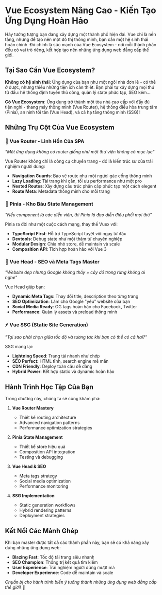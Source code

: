 # Vue Ecosystem Nâng Cao - Kiến Tạo Ứng Dụng Hoàn Hảo

Hãy tưởng tượng bạn đang xây dựng một thành phố hiện đại. Vue chỉ là nền tảng, nhưng để tạo nên một đô thị thông minh, bạn cần một hệ sinh thái hoàn chỉnh. Đó chính là sức mạnh của Vue Ecosystem - nơi mỗi thành phần đều có vai trò riêng, kết hợp tạo nên những ứng dụng web đẳng cấp thế giới.

## Tại Sao Cần Vue Ecosystem?

**Không có hệ sinh thái:** Ứng dụng của bạn như một ngôi nhà đơn lẻ - có thể ở được, nhưng thiếu những tiện ích cần thiết. Bạn phải tự xây dựng mọi thứ từ đầu: hệ thống định tuyến thủ công, quản lý state phức tạp, SEO kém...

**Có Vue Ecosystem:** Ứng dụng trở thành một tòa nhà cao cấp với đầy đủ tiện nghi - thang máy thông minh (Vue Router), hệ thống điều hòa trung tâm (Pinia), an ninh tối tân (Vue Head), và cả hạ tầng thông minh (SSG)!

## Những Trụ Cột Của Vue Ecosystem

### 🚀 **Vue Router - Linh Hồn Của SPA**
*"Một ứng dụng không có router giống như một thư viện không có mục lục"*

Vue Router không chỉ là công cụ chuyển trang - đó là kiến trúc sư của trải nghiệm người dùng:
- **Navigation Guards**: Bảo vệ route như một người gác cổng thông minh
- **Lazy Loading**: Tải trang khi cần, tối ưu performance như một pro
- **Nested Routes**: Xây dựng cấu trúc phân cấp phức tạp một cách elegent
- **Route Meta**: Metadata thông minh cho mỗi trang

### 🏪 **Pinia - Kho Báu State Management**
*"Nếu component là các diễn viên, thì Pinia là đạo diễn điều phối mọi thứ"*

Pinia ra đời như một cuộc cách mạng, thay thế Vuex với:
- **TypeScript First**: Hỗ trợ TypeScript tuyệt vời ngay từ đầu
- **Devtools**: Debug state như một thám tử chuyên nghiệp
- **Modular Design**: Chia nhỏ store, dễ maintain và scale
- **Composition API**: Tích hợp hoàn hảo với Vue 3

### 🎯 **Vue Head - SEO và Meta Tags Master**
*"Website đẹp nhưng Google không thấy = cây đổ trong rừng không ai nghe"*

Vue Head giúp bạn:
- **Dynamic Meta Tags**: Thay đổi title, description theo từng trang
- **SEO Optimization**: Làm cho Google "yêu" website của bạn
- **Social Media Ready**: OG tags hoàn hảo cho Facebook, Twitter
- **Performance**: Quản lý assets và preload thông minh

### ⚡ **Vue SSG (Static Site Generation)**
*"Tại sao phải chọn giữa tốc độ và tương tác khi bạn có thể có cả hai?"*

SSG mang lại:
- **Lightning Speed**: Trang tải nhanh như chớp
- **SEO Perfect**: HTML tĩnh, search engine mê mẩn
- **CDN Friendly**: Deploy toàn cầu dễ dàng
- **Hybrid Power**: Kết hợp static và dynamic hoàn hảo

## Hành Trình Học Tập Của Bạn

Trong chương này, chúng ta sẽ cùng khám phá:

1. **Vue Router Mastery**
   - Thiết kế routing architecture
   - Advanced navigation patterns
   - Performance optimization strategies

2. **Pinia State Management**
   - Thiết kế store hiệu quả
   - Composition API integration
   - Testing và debugging

3. **Vue Head & SEO**
   - Meta tags strategy
   - Social media optimization
   - Performance monitoring

4. **SSG Implementation**
   - Static generation workflows
   - Hybrid rendering patterns
   - Deployment strategies

## Kết Nối Các Mảnh Ghép

Khi bạn master được tất cả các thành phần này, bạn sẽ có khả năng xây dựng những ứng dụng web:
- **Blazing Fast**: Tốc độ tải trang siêu nhanh
- **SEO Champion**: Thống trị kết quả tìm kiếm
- **User Experience**: Trải nghiệm người dùng mượt mà
- **Developer Experience**: Code dễ maintain và scale

*Chuẩn bị cho hành trình biến ý tưởng thành những ứng dụng web đẳng cấp thế giới!* 🚀
